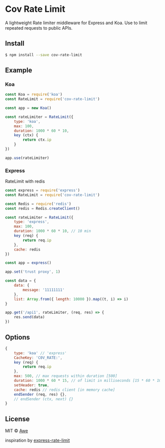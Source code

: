 #  Cov Rate Limit

A lightweight Rate limiter middleware for Express and Koa. Use to limit repeated requests to public APIs.

## Install

```sh
$ npm install --save cov-rate-limit
```

## Example

### Koa

```javascript
const Koa = require('koa')
const RateLimit = require('cov-rate-limit')

const app = new Koa()

const rateLimiter = RateLimit({
    type: 'koa',
    max: 100,
    duration: 1000 * 60 * 10,
    key (ctx) {
        return ctx.ip
    }
})

app.use(rateLimiter)

```

### Express

RateLimit with redis

```javascript
const express = require('express')
const RateLimit = require('cov-rate-limit')

const Redis = require('redis')
const redis = Redis.createClient()

const rateLimiter = RateLimit({
    type: 'express',
    max: 100,
    duration: 1000 * 60 * 10, // 10 min
    key (req) {
        return req.ip
    },
    cache: redis
})

const app = express()

app.set('trust proxy', 1)

const data = {
    data: {
        message: '11111111'
    },
    list: Array.from({ length: 10000 }).map((t, i) => i)
}

app.get('/api1', rateLimiter, (req, res) => {
    res.send(data)
})

```

## Options

```javascript
{
    type: 'koa' // 'express'
    CacheKey: 'C0V_RATE:',
    key (req) {
        return req.ip
    },
    max: 500, // max requests within duration [500]
    duration: 1000 * 60 * 15, // of limit in milliseconds [15 * 60 * 1000]
    setHeader: true,
    cache: redis // redis client [in memory cache]
    endSender (req, res) {},
    // endSender (ctx, next) {}
}
```


## License

MIT © [Awe](https://github.com/hilongjw)

inspiration by [express-rate-limit](https://github.com/nfriedly/express-rate-limit)
